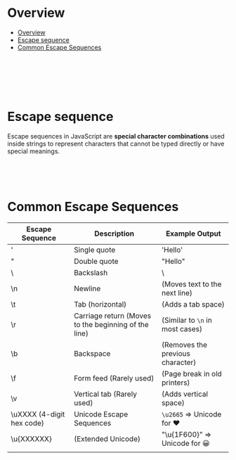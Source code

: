 # Overview

- [Overview](#overview)
- [Escape sequence](#escape-sequence)
- [Common Escape Sequences](#common-escape-sequences)

&nbsp;

&nbsp;

&nbsp;

# Escape sequence

Escape sequences in JavaScript are **special character combinations** used inside strings to represent characters that cannot be typed directly or have special meanings.

&nbsp;

&nbsp;

# Common Escape Sequences

| Escape Sequence           | Description                                          | Example Output                   |
| ------------------------- | ---------------------------------------------------- | -------------------------------- |
| \'                        | Single quote                                         | 'Hello'                          |
| \"                        | Double quote                                         | "Hello"                          |
| \\                        | Backslash                                            | \\                               |
| \n                        | Newline                                              | (Moves text to the next line)    |
| \t                        | Tab (horizontal)                                     | (Adds a tab space)               |
| \r                        | Carriage return (Moves to the beginning of the line) | (Similar to `\n` in most cases)  |
| \b                        | Backspace                                            | (Removes the previous character) |
| \f                        | Form feed (Rarely used)                              | (Page break in old printers)     |
| \v                        | Vertical tab (Rarely used)                           | (Adds vertical space)            |
| \uXXXX (4-digit hex code) | Unicode Escape Sequences                             | `\u2665` => Unicode for ♥        |
| \u{XXXXXX}                | (Extended Unicode)                                   | "\u{1F600}" => Unicode for 😀    |
|                           |                                                      |                                  |

&nbsp;

&nbsp;
